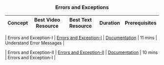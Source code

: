 <h3 align="center"> Errors and Exceptions </h3>

| Concept | Best Video Resource | Best Text Resource | Duration | Prerequisites |
|:-------:| :-----------------: | :----------------: | :------: | :-----------: |

| Errors and Exception-I | [Errors and Exception-I](https://www.youtube.com/watch?v=Ia1i5EIGp9k) | [Documentation](http://interactivepython.org/runestone/static/pythonds/Introduction/ExceptionHandling.html) | 11 mins | Understand Error Messages |

| Errors and Exception-II | [Errors and Exception-II](https://www.youtube.com/watch?v=xiNbGFf_kD0) | [Documentation](https://docs.python.org/3/library/exceptions.html) | 10 mins | Errors and Exception-I |
